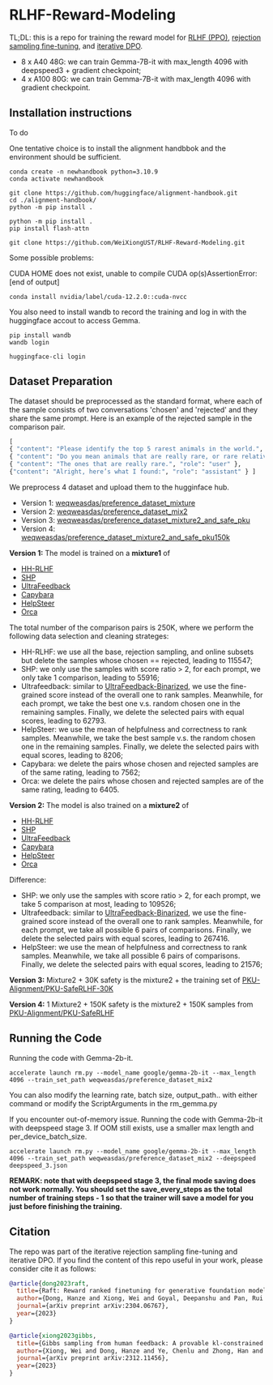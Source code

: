 # RLHF-Reward-Modeling

TL;DL: this is a repo for training the reward model for [RLHF (PPO)](https://arxiv.org/pdf/2203.02155.pdf), [rejection sampling fine-tuning](https://arxiv.org/pdf/2304.06767v4.pdf), and [iterative DPO](https://arxiv.org/pdf/2312.11456.pdf).

- 8 x A40 48G: we can train Gemma-7B-it with max_length 4096 with deepspeed3 + gradient checkpoint;
- 4 x A100 80G: we can train Gemma-7B-it with max_length 4096 with gradient checkpoint.

## Installation instructions

To do

One tentative choice is to install the alignment handbbok and the environment should be sufficient.

```shell
conda create -n newhandbook python=3.10.9
conda activate newhandbook

git clone https://github.com/huggingface/alignment-handbook.git
cd ./alignment-handbook/
python -m pip install .

python -m pip install .
pip install flash-attn

git clone https://github.com/WeiXiongUST/RLHF-Reward-Modeling.git
```

Some possible problems:

CUDA HOME does not exist, unable to compile CUDA op(s)AssertionError:[end of output]

```shell
conda install nvidia/label/cuda-12.2.0::cuda-nvcc
```

You also need to install wandb to record the training and log in with the huggingface accout to access Gemma.

```shell
pip install wandb
wandb login

huggingface-cli login
```

## Dataset Preparation
The dataset should be preprocessed as the standard format, where each of the sample consists of two conversations 'chosen' and 'rejected' and they share the same prompt. Here is an example of the rejected sample in the comparison pair. 

```python
[
{ "content": "Please identify the top 5 rarest animals in the world.", "role": "user" },
{ "content": "Do you mean animals that are really rare, or rare relative to the size of the human population?", "role": "assistant" },
{ "content": "The ones that are really rare.", "role": "user" },
{"content": "Alright, here’s what I found:", "role": "assistant" } ]
```

We preprocess 4 dataset and upload them to the hugginface hub. 

- Version 1: [weqweasdas/preference_dataset_mixture](weqweasdas/preference_dataset_mixture)
- Version 2: [weqweasdas/preference_dataset_mix2](weqweasdas/preference_dataset_mix2)
- Version 3: [weqweasdas/preference_dataset_mixture2_and_safe_pku](weqweasdas/preference_dataset_mixture2_and_safe_pku)
- Version 4: [weqweasdas/preference_dataset_mixture2_and_safe_pku150k](weqweasdas/preference_dataset_mixture2_and_safe_pku150k)

**Version 1:** The model is trained on a **mixture1** of

- [HH-RLHF](https://huggingface.co/datasets/Anthropic/hh-rlhf)
- [SHP](https://huggingface.co/datasets/stanfordnlp/SHP)
- [UltraFeedback](https://huggingface.co/datasets/openbmb/UltraFeedback)
- [Capybara](https://www.notion.so/argilla/distilabel-capybara-dpo-7k-binarized)
- [HelpSteer](https://huggingface.co/datasets/nvidia/HelpSteer)
- [Orca](https://www.notion.so/argilla/distilabel-intel-orca-dpo-pairs)

The total number of the comparison pairs is 250K, where we perform the following data selection and cleaning strateges:

- HH-RLHF: we use all the base, rejection sampling, and online subsets but delete the samples whose chosen == rejected, leading to 115547;
- SHP: we only use the samples with score ratio > 2, for each prompt, we only take 1 comparison, leading to 55916;
- Ultrafeedback: similar to [UltraFeedback-Binarized](https://huggingface.co/datasets/argilla/ultrafeedback-binarized-preferences-cleaned), we use the fine-grained score instead of the overall one to rank samples. Meanwhile, for each prompt, we take the best one v.s. random chosen one in the remaining samples. Finally, we delete the selected pairs with equal scores, leading to 62793.
- HelpSteer: we use the mean of helpfulness and correctness to rank samples. Meanwhile, we take the best sample v.s. the random chosen one in the remaining samples. Finally, we delete the selected pairs with equal scores, leading to 8206;
- Capybara: we delete the pairs whose chosen and rejected samples are of the same rating, leading to 7562;
- Orca: we delete the pairs whose chosen and rejected samples are of the same rating, leading to 6405.

**Version 2:** The model is also trained on a **mixture2** of

- [HH-RLHF](https://huggingface.co/datasets/Anthropic/hh-rlhf)
- [SHP](https://huggingface.co/datasets/stanfordnlp/SHP)
- [UltraFeedback](https://huggingface.co/datasets/openbmb/UltraFeedback)
- [Capybara](https://www.notion.so/argilla/distilabel-capybara-dpo-7k-binarized)
- [HelpSteer](https://huggingface.co/datasets/nvidia/HelpSteer)
- [Orca](https://www.notion.so/argilla/distilabel-intel-orca-dpo-pairs)

Difference:

- SHP: we only use the samples with score ratio > 2, for each prompt, we take 5 comparison at most, leading to 109526;
- Ultrafeedback: similar to [UltraFeedback-Binarized](https://huggingface.co/datasets/argilla/ultrafeedback-binarized-preferences-cleaned), we use the fine-grained score instead of the overall one to rank samples. Meanwhile, for each prompt, we take all possible 6 pairs of comparisons. Finally, we delete the selected pairs with equal scores, leading to 267416.
- HelpSteer: we use the mean of helpfulness and correctness to rank samples. Meanwhile, we take all possible 6 pairs of comparisons. Finally, we delete the selected pairs with equal scores, leading to 21576;

**Version 3:** Mixture2 + 30K safety is the mixture2 + the training set of [PKU-Alignment/PKU-SafeRLHF-30K](https://huggingface.co/datasets/PKU-Alignment/PKU-SafeRLHF-30K)

**Version 4:** 1 Mixture2 + 150K safety is the mixture2 + 150K samples from [PKU-Alignment/PKU-SafeRLHF](https://huggingface.co/datasets/PKU-Alignment/PKU-SafeRLHF)

## Running the Code



Running the code with Gemma-2b-it. 

```shell
accelerate launch rm.py --model_name google/gemma-2b-it --max_length 4096 --train_set_path weqweasdas/preference_dataset_mix2
```

You can also modify the learning rate, batch size, output_path.. with either command or modify the ScriptArguments in the rm_gemma.py

If you encounter out-of-memory issue. Running the code with Gemma-2b-it with deepspeed stage 3. If OOM still exists, use a smaller max length and per_device_batch_size.

```shell
accelerate launch rm.py --model_name google/gemma-2b-it --max_length 4096 --train_set_path weqweasdas/preference_dataset_mix2 --deepspeed deepspeed_3.json
```

**REMARK: note that with deepspeed stage 3, the final mode saving does not work normally. You should set the save_every_steps as the total number of training steps - 1 so that the trainer will save a model for you just before finishing the training.**

## Citation

The repo was part of the iterative rejection sampling fine-tuning and iterative DPO. If you find the content of this repo useful in your work, please consider cite it as follows:

```bibtex
@article{dong2023raft,
  title={Raft: Reward ranked finetuning for generative foundation model alignment},
  author={Dong, Hanze and Xiong, Wei and Goyal, Deepanshu and Pan, Rui and Diao, Shizhe and Zhang, Jipeng and Shum, Kashun and Zhang, Tong},
  journal={arXiv preprint arXiv:2304.06767},
  year={2023}
}

@article{xiong2023gibbs,
  title={Gibbs sampling from human feedback: A provable kl-constrained framework for rlhf},
  author={Xiong, Wei and Dong, Hanze and Ye, Chenlu and Zhong, Han and Jiang, Nan and Zhang, Tong},
  journal={arXiv preprint arXiv:2312.11456},
  year={2023}
}
```
